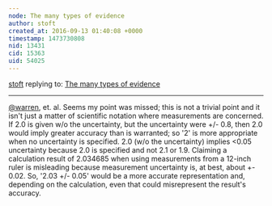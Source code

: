 ```yaml
---
node: The many types of evidence
author: stoft
created_at: 2016-09-13 01:40:08 +0000
timestamp: 1473730808
nid: 13431
cid: 15363
uid: 54025
---
```




[stoft](../profile/stoft) replying to: [The many types of evidence](../notes/warren/09-08-2016/the-many-types-of-evidence)

----
[@warren](/profile/warren), et. al. Seems my point was missed; this is not a trivial point and it isn't just a matter of scientific notation where measurements are concerned. If 2.0 is given w/o the uncertainty, but the uncertainty were +/- 0.8, then 2.0 would imply greater accuracy than is warranted; so '2' is more appropriate when no uncertainty is specified. 2.0 (w/o the uncertainty) implies <0.05 uncertainty because 2.0 is specified and not 2.1 or 1.9. Claiming a calculation result of 2.034685 when using measurements from a 12-inch ruler is misleading because measurement uncertainty is, at best, about +- 0.02. So, '2.03 +/- 0.05' would be a more accurate representation and, depending on the calculation, even that could misrepresent the result's accuracy.